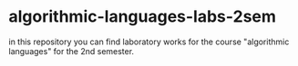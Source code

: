 # algorithmic-languages-labs-2sem
in this repository you can find laboratory works for the course "algorithmic languages" for the 2nd semester.
